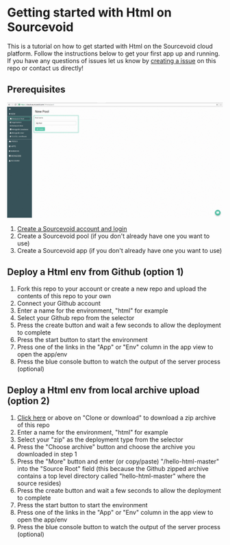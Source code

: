 # Getting started with Html on Sourcevoid

This is a tutorial on how to get started with Html on the Sourcevoid cloud platform. Follow the instructions below to get 
your first app up and running. If you have any questions of issues let us know by [creating a issue](https://github.com/Sourcevoid/hello-html/issues/new) 
on this repo or contact us directly! 

## Prerequisites

![alt tag](https://raw.githubusercontent.com/Sourcevoid/cloud-portal-animations/master/public/hello-prerequisites.gif)

1. [Create a Sourcevoid account and login](https://cloud.sourcevoid.com/#signup) 
2. Create a Sourcevoid pool (if you don't already have one you want to use)
3. Create a Sourcevoid app (if you don't already have one you want to use)

## Deploy a Html env from Github (option 1)

1. Fork this repo to your account or create a new repo and upload the contents of this repo to your own 
2. Connect your Github account
3. Enter a name for the environment, "html" for example  
4. Select your Github repo from the selector
5. Press the create button and wait a few seconds to allow the deployment to complete
6. Press the start button to start the environment
7. Press one of the links in the "App" or "Env" column in the app view to open the app/env 
8. Press the blue console button to watch the output of the server process (optional) 

## Deploy a Html env from local archive upload (option 2)

1. [Click here](https://github.com/Sourcevoid/hello-html/archive/master.zip) or above on "Clone or download" to download a zip archive of this repo
2. Enter a name for the environment, "html" for example  
3. Select your "zip" as the deployment type from the selector
4. Press the "Choose archive" button and choose the archive you downloaded in step 1
5. Press the "More" button and enter (or copy/paste) "/hello-html-master" into the "Source Root" field (this because the Github zipped archive contains a top level directory called "hello-html-master" where the source resides)
5. Press the create button and wait a few seconds to allow the deployment to complete
6. Press the start button to start the environment
7. Press one of the links in the "App" or "Env" column in the app view to open the app/env 
8. Press the blue console button to watch the output of the server process (optional) 


